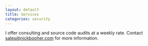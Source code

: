 ```yaml
---
layout: default
title: Services
categories: security
---
```


I offer consulting and source code audits at a weekly rate. Contact sales@nickbooher.com for more information.
